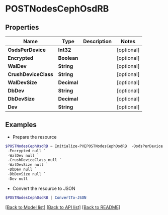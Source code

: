 # POSTNodesCephOsdRB
## Properties

Name | Type | Description | Notes
------------ | ------------- | ------------- | -------------
**OsdsPerDevice** | **Int32** |  | [optional] 
**Encrypted** | **Boolean** |  | [optional] 
**WalDev** | **String** |  | [optional] 
**CrushDeviceClass** | **String** |  | [optional] 
**WalDevSize** | **Decimal** |  | [optional] 
**DbDev** | **String** |  | [optional] 
**DbDevSize** | **Decimal** |  | [optional] 
**Dev** | **String** |  | [optional] 

## Examples

- Prepare the resource
```powershell
$POSTNodesCephOsdRB = Initialize-PVEPOSTNodesCephOsdRB  -OsdsPerDevice null `
 -Encrypted null `
 -WalDev null `
 -CrushDeviceClass null `
 -WalDevSize null `
 -DbDev null `
 -DbDevSize null `
 -Dev null
```

- Convert the resource to JSON
```powershell
$POSTNodesCephOsdRB | ConvertTo-JSON
```

[[Back to Model list]](../README.md#documentation-for-models) [[Back to API list]](../README.md#documentation-for-api-endpoints) [[Back to README]](../README.md)

